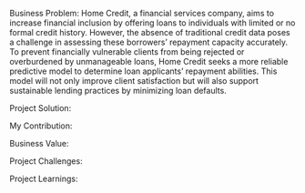 Business Problem:
Home Credit, a financial services company, aims to increase financial inclusion by offering loans to individuals with limited or no formal credit history. However, the absence of traditional credit data poses a challenge in assessing these borrowers’ repayment capacity accurately. To prevent financially vulnerable clients from being rejected or overburdened by unmanageable loans, Home Credit seeks a more reliable predictive model to determine loan applicants’ repayment abilities. This model will not only improve client satisfaction but will also support sustainable lending practices by minimizing loan defaults.

Project Solution:

My Contribution:

Business Value:

Project Challenges:

Project Learnings:

